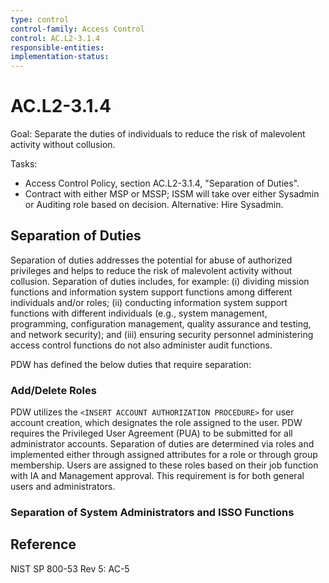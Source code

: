 ```yaml
---
type: control
control-family: Access Control
control: AC.L2-3.1.4
responsible-entities:
implementation-status:
---
```


# AC.L2-3.1.4

Goal: Separate the duties of individuals to reduce the risk of malevolent activity without collusion.

Tasks:

- Access Control Policy, section AC.L2-3.1.4, "Separation of Duties".
- Contract with either MSP or MSSP; ISSM will take over either Sysadmin or Auditing role based on decision. Alternative: Hire Sysadmin.

## Separation of Duties

Separation of duties addresses the potential for abuse of authorized privileges and helps to reduce the risk of malevolent activity without collusion. Separation of duties includes, for example: (i) dividing mission functions and information system support functions among different individuals and/or roles; (ii) conducting information system support functions with different individuals (e.g., system management, programming, configuration management, quality assurance and testing, and network security); and (iii) ensuring security personnel administering access control functions do not also administer audit functions.

PDW has defined the below duties that require separation:

### Add/Delete Roles

PDW utilizes the `<INSERT ACCOUNT AUTHORIZATION PROCEDURE>` for user account creation, which designates the role assigned to the user. PDW requires the Privileged User Agreement (PUA) to be submitted for all administrator accounts. Separation of duties are determined via roles and implemented either through assigned attributes for a role or through group membership. Users are assigned to these roles based on their job function with IA and Management approval. This requirement is for both general users and administrators.

### Separation of System Administrators and ISSO Functions

## Reference

NIST SP 800-53 Rev 5: AC-5